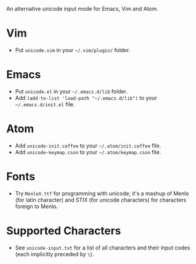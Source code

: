 An alternative unicode input mode for Emacs, Vim and Atom.

# Vim

- Put `unicode.vim` in your `~/.vim/plugin/` folder.

# Emacs

- Put `unicode.el` in your `~/.emacs.d/lib` folder.
- Add `(add-to-list 'load-path "~/.emacs.d/lib")` to your `~/.emacs.d/init.el` file.

# Atom

- Add `unicode-init.coffee` to your `~/.atom/init.coffee` file.
- Add `unicode-keymap.cson` to your `~/.atom/keymap.cson` file.

# Fonts

- Try `MenloX.ttf` for programming with unicode; it's a mashup of Menlo (for
  latin character) and STIX (for unicode characters) for characters foreign to
  Menlo.

# Supported Characters

- See `unicode-input.txt` for a list of all characters and their input codes
  (each implicitly preceded by `\`).
